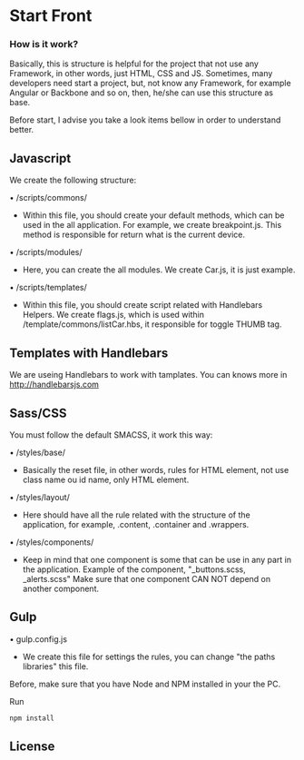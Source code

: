# Start Front

### How is it work?

Basically, this is structure is helpful for the project that not use any Framework, in other words, just HTML, CSS and JS.
Sometimes, many developers need start a project, but, not know any Framework, for example Angular or Backbone and so on, then,
he/she can use this structure as base.

Before start, I advise you take a look items bellow in order to understand better.


## Javascript
We create the following structure:

• /scripts/commons/
- Within this file, you should create your default methods, which can be used in the all application. For example, we create breakpoint.js.
This method is responsible for return what is the current device.

• /scripts/modules/
- Here, you can create the all modules. We create Car.js, it is just example.

• /scripts/templates/
- Within this file, you should create script related with Handlebars Helpers. We create flags.js, which is used within /template/commons/listCar.hbs, it
responsible for toggle THUMB tag.


## Templates with Handlebars
We are useing Handlebars to work with tamplates. You can knows more in <a href="http://handlebarsjs.com" target="_blank">http://handlebarsjs.com</a>


## Sass/CSS
You must follow the default SMACSS, it work this way:

• /styles/base/
- Basically the reset file, in other words, rules for HTML element, not use class name ou id name, only HTML element.

• /styles/layout/
- Here should have all the rule related with the structure of the application, for example, .content, .container and .wrappers.

• /styles/components/
- Keep in mind that one component is some that can be use in any part in the application. Example of the component, "_buttons.scss, _alerts.scss"
Make sure that one component CAN NOT depend on another component.

## Gulp
• gulp.config.js
- We create this file for settings the rules, you can change "the paths libraries" this file.

Before, make sure that you have Node and NPM installed in your the PC.

Run

```sh
npm install
```

## License